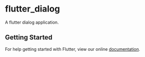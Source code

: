 # flutter_dialog

A flutter dialog application.

## Getting Started

For help getting started with Flutter, view our online
[documentation](https://flutter.io/).
